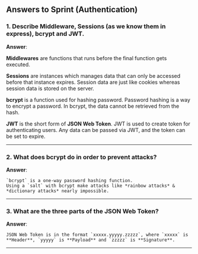 <!-- Answers to the Short Answer Essay Questions go here -->
## Answers to Sprint (Authentication)

### 1. Describe Middleware, Sessions (as we know them in express), bcrypt and JWT.

**Answer**:

**Middlewares** are functions that runs before the final function gets executed.

**Sessions** are instances which manages data that can only be accessed before that instance expires. 
Session data are just like cookies whereas session data is stored on the server.

**bcrypt** is a function used for hashing password. Password hashing is a way to encrypt a password. In bcrypt, the data cannot be retrieved from the hash.

**JWT** is the short form of **JSON Web Token**. JWT is used to create token for authenticating users. Any data can be passed via JWT, and the token can be set to expire.

---


### 2. What does bcrypt do in order to prevent attacks?

**Answer**:

    `bcrypt` is a one-way password hashing function. 
    Using a `salt` with bcrypt make attacks like *rainbow attacks* & *dictionary attacks* nearly impossible.

---


### 3. What are the three parts of the JSON Web Token?

**Answer**: 

    JSON Web Token is in the format `xxxxx.yyyyy.zzzzz`, where `xxxxx` is **Header**, `yyyyy` is **Payload** and `zzzzz` is **Signature**.

----

